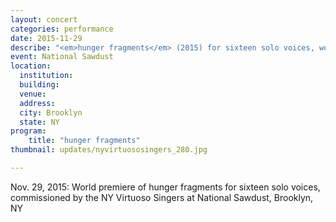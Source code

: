 ```yaml
---
layout: concert
categories: performance
date: 2015-11-29
describe: "<em>hunger fragments</em> (2015) for sixteen solo voices, world premiere. NY Virtuoso Singers."
event: National Sawdust
location:
  institution:
  building:
  venue:
  address:
  city: Brooklyn
  state: NY
program:
    title: "hunger fragments"
thumbnail: updates/nyvirtuososingers_280.jpg

---
```


Nov. 29, 2015: World premiere of hunger fragments for sixteen solo voices, commissioned by the NY Virtuoso Singers at National Sawdust, Brooklyn, NY
